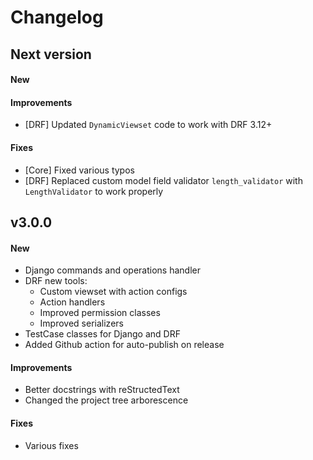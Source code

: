 # Changelog

## Next version
#### New
#### Improvements
- [DRF] Updated `DynamicViewset` code to work with DRF 3.12+
#### Fixes
- [Core] Fixed various typos
- [DRF] Replaced custom model field validator `length_validator` with `LengthValidator` to work properly


## v3.0.0
#### New
- Django commands and operations handler
- DRF new tools:
    - Custom viewset with action configs
    - Action handlers
    - Improved permission classes
    - Improved serializers
- TestCase classes for Django and DRF
- Added Github action for auto-publish on release
#### Improvements
- Better docstrings with reStructedText
- Changed the project tree arborescence
#### Fixes
- Various fixes
